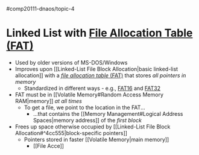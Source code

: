 #comp20111-dnaos/topic-4 
# Linked List with [File Allocation Table (FAT)](https://en.wikipedia.org/wiki/Design_of_the_FAT_file_system)

- Used by older versions of MS-DOS/Windows
- Improves upon [[Linked-List File Block Allocation|basic linked-list allocation]] with a [*file allocation table* (FAT)](https://en.wikipedia.org/wiki/Design_of_the_FAT_file_system) that stores *all pointers in memory* 
	- Standardized in different ways - e.g., [FAT16](https://en.wikipedia.org/wiki/File_Allocation_Table#Initial_FAT16) and [FAT32](https://en.wikipedia.org/wiki/File_Allocation_Table#FAT32)
- FAT must be in [[Volatile Memory#Random Access Memory RAM|memory]] *at all times*
	- To get a file, we point to the location in the FAT...
		- ...that contains the [[Memory Management#Logical Address Spaces|memory address]] of the *first block*
- Frees up space otherwise occupied by [[Linked-List File Block Allocation#^4cc555|block-specific pointers]]
	- Pointers stored in faster [[Volatile Memory|main memory]]
		- [[File Acce]]